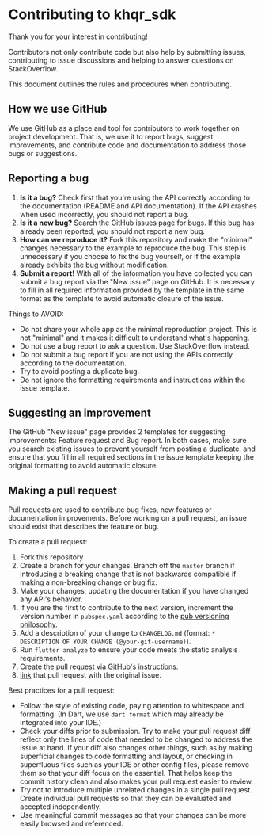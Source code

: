 # Contributing to khqr_sdk

Thank you for your interest in contributing!

Contributors not only contribute code but also help by submitting issues, contributing to issue discussions and helping to answer questions on StackOverflow.

This document outlines the rules and procedures when contributing.

## How we use GitHub

We use GitHub as a place and tool for contributors to work together on project development. That is, we use it to report bugs, suggest improvements, and contribute code and documentation to address those bugs or suggestions.

## Reporting a bug

1. **Is it a bug?** Check first that you're using the API correctly according to the documentation (README and API documentation). If the API crashes when used incorrectly, you should not report a bug.
2. **Is it a new bug?** Search the GitHub issues page for bugs. If this bug has already been reported, you should not report a new bug.
3. **How can we reproduce it?** Fork this repository and make the "minimal" changes necessary to the example to reproduce the bug. This step is unnecessary if you choose to fix the bug yourself, or if the example already exhibits the bug without modification.
4. **Submit a report!** With all of the information you have collected you can submit a bug report via the "New issue" page on GitHub. It is necessary to fill in all required information provided by the template in the same format as the template to avoid automatic closure of the issue.

Things to AVOID:

* Do not share your whole app as the minimal reproduction project. This is not "minimal" and it makes it difficult to understand what's happening.
* Do not use a bug report to ask a question. Use StackOverflow instead.
* Do not submit a bug report if you are not using the APIs correctly according to the documentation.
* Try to avoid posting a duplicate bug.
* Do not ignore the formatting requirements and instructions within the issue template.

## Suggesting an improvement

The GitHub "New issue" page provides 2 templates for suggesting improvements: Feature request and Bug report. In both cases, make sure you search existing issues to prevent yourself from posting a duplicate, and ensure that you fill in all required sections in the issue template keeping the original formatting to avoid automatic closure.

## Making a pull request

Pull requests are used to contribute bug fixes, new features or documentation improvements. Before working on a pull request, an issue should exist that describes the feature or bug.

To create a pull request:

1. Fork this repository
2. Create a branch for your changes. Branch off the `master` branch if introducing a breaking change that is not backwards compatible if making a non-breaking change or bug fix.
3. Make your changes, updating the documentation if you have changed any API's behavior.
4. If you are the first to contribute to the next version, increment the version number in `pubspec.yaml` according to the [pub versioning philosophy](https://dart.dev/tools/pub/versioning).
5. Add a description of your change to `CHANGELOG.md` (format: `* DESCRIPTION OF YOUR CHANGE (@your-git-username)`).
6. Run `flutter analyze` to ensure your code meets the static analysis requirements.
7. Create the pull request via [GitHub's instructions](https://docs.github.com/en/github/collaborating-with-issues-and-pull-requests/creating-a-pull-request-from-a-fork).
8. [link](https://docs.github.com/en/github/managing-your-work-on-github/linking-a-pull-request-to-an-issue) that pull request with the original issue.

Best practices for a pull request:

* Follow the style of existing code, paying attention to whitespace and formatting. (In Dart, we use `dart format` which may already be integrated into your IDE.)
* Check your diffs prior to submission. Try to make your pull request diff reflect only the lines of code that needed to be changed to address the issue at hand. If your diff also changes other things, such as by making superficial changes to code formatting and layout, or checking in superfluous files such as your IDE or other config files, please remove them so that your diff focus on the essential. That helps keep the commit history clean and also makes your pull request easier to review.
* Try not to introduce multiple unrelated changes in a single pull request. Create individual pull requests so that they can be evaluated and accepted independently.
* Use meaningful commit messages so that your changes can be more easily browsed and referenced.